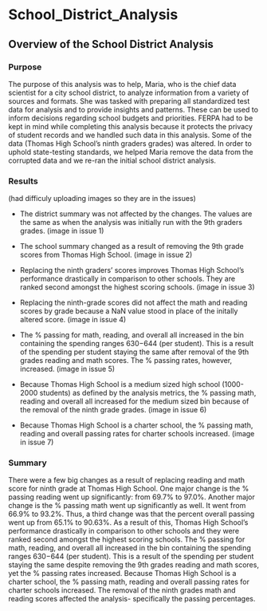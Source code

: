 # School_District_Analysis

## Overview of the School  District Analysis

### Purpose

The purpose of this analysis was to help, Maria, who is the chief data scientist for a city school  district, to analyze information from a variety of sources and formats. She was tasked with preparing all standardized test data for analysis and to provide insights and patterns. These can be used to inform decisions regarding school budgets and priorities. FERPA had to be kept in mind while completing this analysis because it protects the privacy of student records and we handled such data in this analysis. Some of the data (Thomas High School’s ninth graders grades) was altered. In order to uphold state-testing standards, we helped Maria remove the data from the corrupted data and we re-ran the initial school district analysis. 

### Results 
(had difficuly uploading images so they are in the issues)

- The district summary was not affected by the changes. The values are the same as when the analysis was initially run with the 9th graders grades. (image in issue 1)

- The school summary changed as a result of removing the 9th grade scores from Thomas High School. (image in issue 2)

- Replacing the ninth graders’ scores improves Thomas High School’s performance drastically in comparison to other schools. They are ranked second amongst the highest scoring schools. (image in issue 3)

- Replacing the ninth-grade scores did not affect the math and reading scores by grade because a NaN value stood in place of the initally altered score. (image in issue 4)

- The % passing for math, reading, and overall all increased in the bin containing the spending ranges $630-$644 (per student). This is a result of the spending per student staying the same after removal of the 9th grades reading and math scores. The % passing rates, however, increased. (image in issue 5)

- Because Thomas High School is a medium sized high school (1000-2000 students) as defined by the analysis metrics, the % passing math, reading and overall all increased for the medium sized bin because of the removal of the ninth grade grades. 
(image in issue 6)

- Because Thomas High School is a charter school, the % passing math, reading and overall passing rates for charter schools increased. (image in issue 7)

### Summary
There were a few big changes as a result of replacing reading and math score for ninth grade at Thomas High School. One major change is the % passing reading went up significantly: from 69.7% to 97.0%. Another major change is the % passing math went up significantly as well. It went from 66.9% to 93.2%. Thus, a third change was that the percent overall passing  went up from 65.1% to 90.63%. As a result of this, Thomas High School’s performance drastically in comparison to other schools and they were ranked second amongst the highest scoring schools. The % passing for math, reading, and overall all increased in the bin containing the spending ranges $630-$644 (per student). This is a result of the spending per student staying the same despite removing the 9th grades reading and math scores, yet the % passing rates increased. Because Thomas High School is a charter school, the % passing math, reading and overall passing rates for charter schools increased. The removal of the ninth grades math and reading scores affected the analysis- specifically the passing percentages. 

